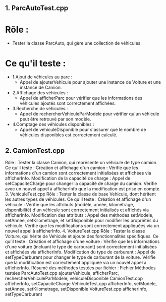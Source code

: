 ## 1. ParcAutoTest.cpp
# Rôle :
 - Tester la classe ParcAuto, qui gère une collection de véhicules.
# Ce qu'il teste :
 - 1.Ajout de véhicules au parc :
      - Appel de ajouterVehicule pour ajouter une instance de Voiture et une instance de Camion.
 - 2.Affichage des véhicules :
      - Appel de afficherParc pour vérifier que les informations des véhicules ajoutés sont correctement affichées.
  - 3.Recherche de véhicules :
      - Appel de rechercherVehiculeParModele pour vérifier qu'un véhicule peut être retrouvé par son modèle.
  - 4.Comptage des véhicules disponibles :
      - Appel de vehiculeDisponible pour s'assurer que le nombre de véhicules disponibles est correctement calculé.
## 2. CamionTest.cpp
Rôle :
Tester la classe Camion, qui représente un véhicule de type camion.
Ce qu'il teste :
Création et affichage d'un camion :
Vérifie que les informations d'un camion sont correctement initialisées et affichées via afficherInfo.
Modification de la capacité de charge :
Appel de setCapaciteCharge pour changer la capacité de charge du camion.
Vérifie avec un nouvel appel à afficherInfo que la modification est prise en compte.
3. VehiculeTest.cpp
Rôle :
Tester la classe de base Vehicule, dont héritent les autres types de véhicules.
Ce qu'il teste :
Création et affichage d'un véhicule :
Vérifie que les attributs (modèle, année, kilométrage, disponibilité) d'un véhicule sont correctement initialisés et affichés via afficherInfo.
Modification des attributs :
Appel des méthodes setModele, setAnnee, setKilometrage, et setDisponible pour modifier les propriétés du véhicule.
Vérifie que les modifications sont correctement appliquées via un nouvel appel à afficherInfo.
4. VoitureTest.cpp
Rôle :
Tester la classe Voiture, qui hérite de Vehicule et ajoute des fonctionnalités spécifiques.
Ce qu'il teste :
Création et affichage d'une voiture :
Vérifie que les informations d'une voiture (incluant le type de carburant) sont correctement initialisées et affichées via afficherInfo.
Modification du type de carburant :
Appel de setTypeCarburant pour changer le type de carburant de la voiture.
Vérifie que la modification est correctement appliquée via un nouvel appel à afficherInfo.
Résumé des méthodes testées par fichier :
Fichier	Méthodes testées
ParcAutoTest.cpp	ajouterVehicule, afficherParc, rechercherVehiculeParModele, vehiculeDisponible
CamionTest.cpp	afficherInfo, setCapaciteCharge
VehiculeTest.cpp	afficherInfo, setModele, setAnnee, setKilometrage, setDisponible
VoitureTest.cpp	afficherInfo, setTypeCarburant
